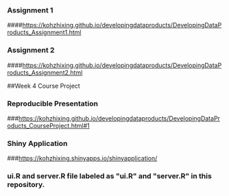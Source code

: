 ### Assignment 1 
####https://kohzhixing.github.io/developingdataproducts/DevelopingDataProducts_Assignment1.html

### Assignment 2
####https://kohzhixing.github.io/developingdataproducts/DevelopingDataProducts_Assignment2.html

##Week 4 Course Project
### Reproducible Presentation
###https://kohzhixing.github.io/developingdataproducts/DevelopingDataProducts_CourseProject.html#1

### Shiny Application
###https://kohzhixing.shinyapps.io/shinyapplication/

### ui.R and server.R file labeled as "ui.R" and "server.R" in this repository.
